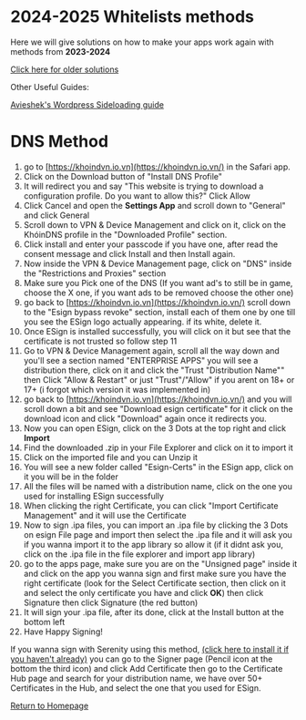 # 2024-2025 Whitelists methods

Here we will give solutions on how to make your apps work again with methods from **2023-2024**

[Click here for older solutions](older-whitelist-methods.md)

Other Useful Guides:

[Avieshek's Wordpress Sideloading guide](https://avieshek.wordpress.com/2024/06/11/how-to-sideload-on-ios/)

# DNS Method

1. go to 
[https://khoindvn.io.vn](https://khoindvn.io.vn/) in the Safari app.
2. Click on the Download button of "Install DNS Profile"
3. It will redirect you and say "This website is trying to download a configuration profile. Do you want to allow this?" Click Allow
4. Click Cancel and open the **Settings App** and scroll down to "General" and click General
5. Scroll down to VPN & Device Management and click on it, click on the KhóinDNS profile in the "Downloaded Profile" section.
6. Click install and enter your passcode if you have one, after read the consent message and click Install and then Install again.
7. Now inside the VPN & Device Management page, click on "DNS" inside the "Restrictions and Proxies" section
8. Make sure you Pick one of the DNS (If you want ad's to still be in game, choose the X one, if you want ads to be removed choose the other one)
9. go back to [https://khoindvn.io.vn](https://khoindvn.io.vn/) scroll down to the "Esign bypass revoke" section, install each of them one by one till you see the ESign logo actually appearing. if its white, delete it.
10. Once ESign is installed successfully, you will click on it but see that the certificate is not trusted so follow step 11
11. Go to VPN & Device Management again, scroll all the way down and you'll see a section named "ENTERPRISE APPS" you will see a distribution there, click on it and click the "Trust "Distribution Name"" then Click "Allow & Restart" or just "Trust"/"Allow" if you arent on 18+ or 17+ (i forgot which version it was implemented in)
12. go back to [https://khoindvn.io.vn](https://khoindvn.io.vn/) and you will scroll down a bit and see "Download esign certificate" for it click on the download icon and click "Download" again once it redirects you.
13. Now you can open ESign, click on the 3 Dots at the top right and click **Import**
14. Find the downloaded .zip in your File Explorer and click on it to import it
15. Click on the imported file and you can Unzip it
16. You will see a new folder called "Esign-Certs" in the ESign app, click on it you will be in the folder
17. All the files will be named with a distribution name, click on the one you used for installing ESign successfully
18. When clicking the right Certificate, you can click "Import Certificate Management" and it will use the Certificate
19. Now to sign .ipa files, you can import an .ipa file by clicking the 3 Dots on esign File page and import then select the .ipa file and it will ask you if you wanna import it to the app library so allow it (if it didnt ask you, click on the .ipa file in the file explorer and import app library)
20. go to the apps page, make sure you are on the "Unsigned page" inside it and click on the app you wanna sign and first make sure you have the right certificate (look for the Select Certificate section, then click on it and select the only certificate you have and click **OK**) then click Signature then click Signature (the red button)
21. It will sign your .ipa file, after its done, click at the Install button at the bottom left
22. Have Happy Signing!

If you wanna sign with Serenity using this method,
[(click here to install it if you haven't already)](installation.md) you can go to the Signer page (Pencil icon at the bottom the third icon) and click Add Certificate then go to the Certificate Hub page and search for your distribution name, we have over 50+ Certificates in the Hub, and select the one that you used for ESign.


[Return to Homepage](https://serenityios.github.io/docs)